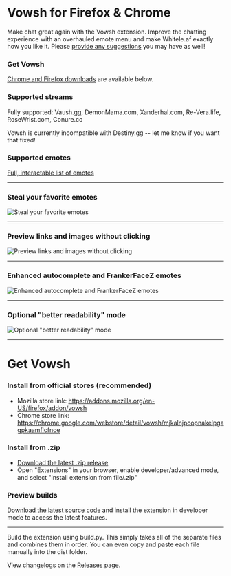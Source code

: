 # Vowsh for Firefox & Chrome
Make chat great again with the Vowsh extension. Improve the chatting experience with an overhauled emote menu and make Whitele.af exactly how you like it. Please [provide any suggestions](https://github.com/VowshApp/Extension/issues) you may have as well!

### Get Vowsh
[Chrome and Firefox downloads](https://github.com/VowshApp/Extension#get-vowsh-1) are available below.

### Supported streams

Fully supported: Vaush.gg, DemonMama.com, Xanderhal.com, Re-Vera.life, RoseWrist.com, Conure.cc

Vowsh is currently incompatible with Destiny.gg -- let me know if you want that fixed!

### Supported emotes
[Full, interactable list of emotes](https://ryan.gq/vowsh)

---

### Steal your favorite emotes
![Steal your favorite emotes](https://ryan.gq/vowsh/screenshots/1.png)

---

### Preview links and images without clicking
![Preview links and images without clicking](https://ryan.gq/vowsh/screenshots/2.png)

---

### Enhanced autocomplete and FrankerFaceZ emotes
![Enhanced autocomplete and FrankerFaceZ emotes](https://ryan.gq/vowsh/screenshots/3.png)

---

### Optional "better readability" mode
![Optional "better readability" mode](https://ryan.gq/vowsh/screenshots/4.png)

---

# Get Vowsh
### Install from official stores (recommended)
* Mozilla store link: https://addons.mozilla.org/en-US/firefox/addon/vowsh
* Chrome store link: https://chrome.google.com/webstore/detail/vowsh/mjkalnjpcopnakelpgagpkaamflcfnoe


### Install from .zip
* [Download the latest .zip release](https://github.com/VowshApp/Extension/releases)
* Open "Extensions" in your browser, enable developer/advanced mode, and select "install extension from file/.zip"

### Preview builds
[Download the latest source code](https://github.com/VowshApp/Extension/archive/refs/heads/main.zip) and install the extension in developer mode to access the latest features.

---

Build the extension using build.py. This simply takes all of the separate files and combines them in order. You can even copy and paste each file manually into the dist folder.

View changelogs on the [Releases page](https://github.com/VowshApp/Extension/releases).
